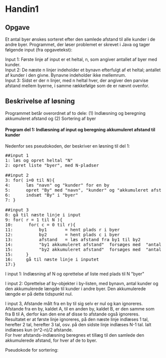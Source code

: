 # Handin1

## Opgave

Et antal byer ønskes sorteret efter den samlede afstand til alle kunder i de andre byer.
Programmet, der løser problemet er skrevet i Java og tager følgende input (fra opgavetekst):</br>

Input 1: Første linje af input er et heltal, n, som angiver antallet af byer med kunder.</br>
Input 2: De næste n linjer indeholder et bynavn efterfulgt af et heltal; antallet af kunder i den givne. Bynavne indeholder ikke mellemrum. </br>
Input 3: Sidst er der n linjer, med n heltal hver, der angiver den parvise afstand mellem byerne, i samme rækkefølge som de er nævnt ovenfor. </br>

## Beskrivelse af løsning

Programmet betår overordnet af to dele: (1) Indlæsning og beregning akkumuleret afstand og (2) Sortering af byer</br>


#### Program del 1: Indlæsning af input og beregning akkumuleret afstand til kunder
Nedenfor ses pseudokoden, der beskriver en løsning til del 1:
<pre>
##input 1
1: læs og opret heltal "N"
2: opret liste "byer", med N-pladser      

##input 2
3: for( i=0 til N){                       
4:      læs "navn" og "kunder" for en by
5:      opret "By" med "navn", "kunder" og "akkumuleret afstand"
6:      indsæt "By" i "byer"
7: }

##input 3
8: gå til næste linje i input
9: for( r = 1 til N ){                
10:      for( c = 0 til r){         
11:          by1       = hent plads r i byer
12:          by2       = hent plads c i byer
13:          afstand   = læs afstand fra by1 til by2
14:          "by1 akkumuleret afstand"  forsøges med  "antal kunder i b2"  mulipliceret med "afstand"
15:          "by2 akkumuleret afstand"  forsøges med  "antal kunder i b1"  mulipliceret med "afstand"
15:     }
16:     gå til næste linje i inputet
17:}
</pre>
I input 1: Indlæsning af N og oprettelse af liste med plads til N "byer"</br>

I input 2: Oprettelse af by-objekter i by-listen, med bynavn, antal kunder og den akkumulerede længde til kunder i andre byer. Den akkumulerede længde er på dette tidspunkt nul.</br>

I input 3, Afstande målt fra en by til sig selv er nul og kan ignoreres. Afstande fra en by, kaldet A, til en anden by, kaldet B, er den samme som fra B til A, derfor kan den ene af disse to afstande også ignoreres. Resultatet er at første linje ignoreres, på den næste linje indlæses 1 tal, herefter 2 tal, herefter 3 tal,  osv. på den sidste linje indlæses N-1 tal. Ialt indlæses kun (n^2-n)/2 afstande.</br>
For hver afstands-indlæsning beregnes et tillæg til den samlede den akkumulerede afstand, for hver af de to byer. 


Pseudokode for sortering:

